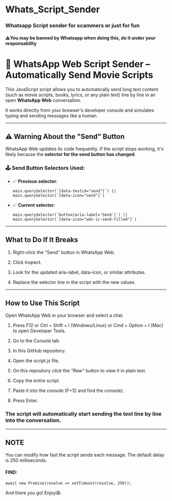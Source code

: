 # Whats_Script_Sender
### Whatsapp Script sender for scammers or just for fun
#### **⚠️You may be banned by Whatsapp when doing this, do it under your responsability**

# 🎥 WhatsApp Web Script Sender – Automatically Send Movie Scripts

This JavaScript script allows you to automatically send long text content (such as movie scripts, books, lyrics, or any plain text) line by line in an open **WhatsApp Web** conversation.

It works directly from your browser's developer console and simulates typing and sending messages like a human.

---

## ⚠️ Warning About the "Send" Button

WhatsApp Web updates its code frequently. If the script stops working, it's likely because the **selector for the send button has changed**.

### 🕹️ Send Button Selectors Used:

- ✅ **Previous selector**:
  ```
  main.querySelector(`[data-testid="send"]`) || main.querySelector(`[data-icon="send"]`)

  ```

- ✅ **Current selector**:
  ```
  main.querySelector(`button[aria-label='Send']`) || main.querySelector(`[data-icon="wds-ic-send-filled"]`)
  ```
--- 

## What to Do If It Breaks
1. Right-click the "Send" button in WhatsApp Web.

2. Click Inspect.

3. Look for the updated aria-label, data-icon, or similar attributes.

4. Replace the selector line in the script with the new values.

---

## How to Use This Script
Open WhatsApp Web in your browser and select a chat.

1. Press F12 or Ctrl + Shift + I (Windows/Linux) or Cmd + Option + I (Mac) to open Developer Tools.

2. Go to the Console tab.

3. In this GitHub repository:

4. Open the script.js file.

5. On this repository *click* the *"Raw"* button to view it in plain text.

6. Copy the entire script.

7. Paste it into the console (F+12 and find the console).

8. Press Enter.
   
### The script will automatically start sending the text line by line into the conversation.
--- 
## NOTE
You can modify how fast the script sends each message. The default delay is 250 milliseconds.
#### FIND:
```
await new Promise(resolve => setTimeout(resolve, 250));
```
And there you go! Enjoy😄.
